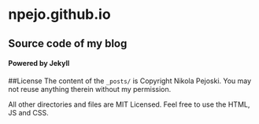 # npejo.github.io
## Source code of my blog
#### Powered by Jekyll

##License
The content of the `_posts/` is Copyright Nikola Pejoski. You may not reuse anything therein without my permission.

All other directories and files are MIT Licensed. Feel free to use the HTML, JS and CSS.
